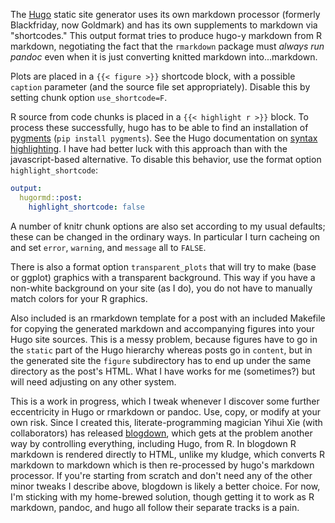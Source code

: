 The [Hugo](http://gohugo.io/) static site generator uses its own markdown processor (formerly Blackfriday, now Goldmark) and has its own supplements to markdown via "shortcodes." This output format tries to produce hugo-y markdown from R markdown, negotiating the fact that the `rmarkdown` package must *always run pandoc* even when it is just converting knitted markdown into...markdown.

Plots are placed in a `{{< figure >}}` shortcode block, with a possible `caption` parameter (and the source file set appropriately). Disable this by setting chunk option `use_shortcode=F`.

R source from code chunks is placed in a `{{< highlight r >}}` block. To process these successfully, hugo has to be able to find an installation of [pygments](http://pygments.org) (`pip install pygments`). See the Hugo documentation on [syntax highlighting](https://gohugo.io/extras/highlighting/). I have had better luck with this approach than with the javascript-based alternative. To disable this behavior, use the format option `highlight_shortcode`:

```yaml
output:
  hugormd::post:
    highlight_shortcode: false
```

A number of knitr chunk options are also set according to my usual defaults; these can be changed in the ordinary ways. In particular I turn cacheing on and set `error`, `warning`, and `message` all to `FALSE`.

There is also a format option `transparent_plots` that will try to make (base or ggplot) graphics with a transparent background. This way if you have a non-white background on your site (as I do), you do not have to manually match colors for your R graphics.

Also included is an rmarkdown template for a post with an included Makefile for copying the generated markdown and accompanying figures into your Hugo site sources. This is a messy problem, because figures have to go in the `static` part of the Hugo hierarchy whereas posts go in `content`, but in the generated site the `figure` subdirectory has to end up under the same directory as the post's HTML. What I have works for me (sometimes?) but will need adjusting on any other system.

This is a work in progress, which I tweak whenever I discover some further eccentricity in Hugo or rmarkdown or pandoc. Use, copy, or modify at your own risk. Since I created this, literate-programming magician Yihui Xie (with collaborators) has released [blogdown](https://github.com/rstudio/blogdown), which gets at the problem another way by controlling everything, including Hugo, from R. In blogdown R markdown is rendered directly to HTML, unlike my kludge, which converts R markdown to markdown which is then re-processed by hugo's markdown processor. If you're starting from scratch and don't need any of the other minor tweaks I describe above, blogdown is likely a better choice. For now, I'm sticking with my home-brewed solution, though getting it to work as R markdown, pandoc, and hugo all follow their separate tracks is a pain.

